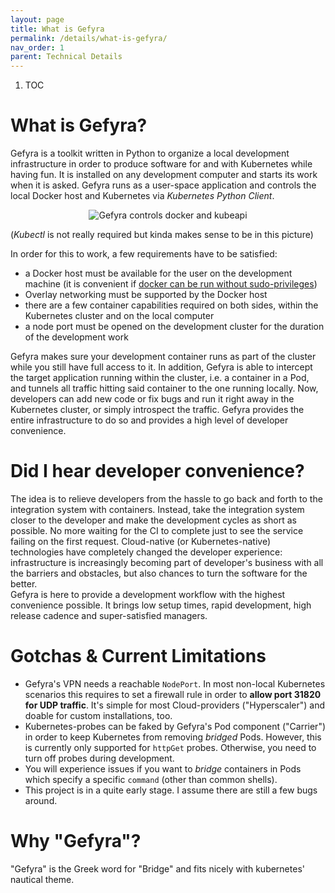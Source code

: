 ```yaml
---
layout: page
title: What is Gefyra
permalink: /details/what-is-gefyra/
nav_order: 1
parent: Technical Details
---
```


1. TOC


# What is Gefyra?
Gefyra is a toolkit written in Python to organize a local development infrastructure in order to produce software for and with 
Kubernetes while having fun. It is installed on any development computer and starts its work when it is asked. Gefyra runs
as a user-space application and controls the local Docker host and Kubernetes via _Kubernetes Python Client_. 

<p align="center">
  <img src="https://github.com/gefyrahq/gefyra/raw/main/docs/static/img/gefyra-intro.png" alt="Gefyra controls docker and kubeapi"/>
</p>

(_Kubectl_ is not really required but kinda makes sense to be in this picture)

In order for this to work, a few requirements have to be satisfied:
- a Docker host must be available for the user on the development machine (it is convenient if [docker can be run without sudo-privileges](https://docs.docker.com/engine/install/linux-postinstall/#manage-docker-as-a-non-root-user))
- Overlay networking must be supported by the Docker host
- there are a few container capabilities required on both sides, within the Kubernetes cluster and on the local computer
- a node port must be opened on the development cluster for the duration of the development work 

Gefyra makes sure your development container runs as part of the cluster while you still have full access to it. In addition,
Gefyra is able to intercept the target application running within the cluster, i.e. a container in a Pod, and tunnels all traffic hitting said container to the one running 
locally. Now, developers can add new code or fix bugs and run it right away in the Kubernetes cluster, or simply introspect the traffic. 
Gefyra provides the entire infrastructure to do so and provides a high level of developer convenience. 


# Did I hear developer convenience?
The idea is to relieve developers from the hassle to go back and forth to the integration system with containers. Instead, take
the integration system closer to the developer and make the development cycles as short as possible. No more waiting for the CI to complete
just to see the service failing on the first request. Cloud-native (or Kubernetes-native) technologies have completely changed the 
developer experience: infrastructure is increasingly becoming part of developer's business with all the barriers and obstacles, but also chances
to turn the software for the better.  
Gefyra is here to provide a development workflow with the highest convenience possible. It brings low setup times, rapid development, 
high release cadence and super-satisfied managers.

# Gotchas & Current Limitations
- Gefyra's VPN needs a reachable `NodePort`. In most non-local Kubernetes scenarios this requires to set a firewall rule
in order to **allow port 31820 for UDP traffic**. It's simple for most Cloud-providers ("Hyperscaler") and 
doable for custom installations, too.  
- Kubernetes-probes can be faked by Gefyra's Pod component ("Carrier") in order to keep Kubernetes from removing _bridged_ Pods.
However, this is currently only supported for `httpGet` probes. Otherwise, you need to turn off probes during development.
- You will experience issues if you want to _bridge_ containers in Pods which specify a specific `command` (other than common shells).
- This project is in a quite early stage. I assume there are still a few bugs around.

# Why "Gefyra"?
"Gefyra" is the Greek word for "Bridge" and fits nicely with kubernetes' nautical theme.
